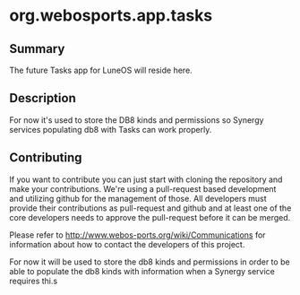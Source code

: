 org.webosports.app.tasks
===========================

Summary
-------
The future Tasks app for LuneOS will reside here. 

Description
-----------

For now it's used to store the DB8 kinds and permissions so Synergy services populating db8 with Tasks can work properly.

## Contributing

If you want to contribute you can just start with cloning the repository and make your
contributions. We're using a pull-request based development and utilizing github for the
management of those. All developers must provide their contributions as pull-request and
github and at least one of the core developers needs to approve the pull-request before it
can be merged.

Please refer to http://www.webos-ports.org/wiki/Communications for information about how to
contact the developers of this project.

For now it will be used to store the db8 kinds and permissions in order to be able to populate the db8 kinds with information when a Synergy service requires thi.s
